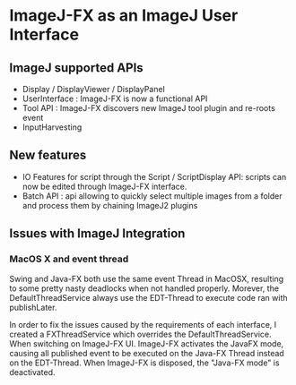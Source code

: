 
# ImageJ-FX as an ImageJ User Interface


## ImageJ supported APIs

 - Display / DisplayViewer / DisplayPanel
 - UserInterface : ImageJ-FX is now a functional API
 - Tool API : ImageJ-FX discovers new ImageJ tool plugin and re-roots event
 - InputHarvesting


## New features

 - IO Features for script through the Script / ScriptDisplay API: scripts can
now be edited through ImageJ-FX interface.
 - Batch API : api allowing to quickly select multiple images from a folder
and process them by chaining ImageJ2 plugins

## Issues with ImageJ Integration

### MacOS X and event thread

Swing and Java-FX both use the same event Thread in MacOSX, resulting to some pretty
nasty deadlocks when not handled properly. Morever, the DefaultThreadService
always use the EDT-Thread to execute code ran with publishLater.

In order to fix the issues caused by the requirements of each interface, I created
a FXThreadService which overrides the DefaultThreadService. When switching
on ImageJ-FX UI. ImageJ-FX activates the JavaFX mode, causing all published
event to be executed on the Java-FX Thread instead on the EDT-Thread.
When ImageJ-FX is disposed, the "Java-FX mode" is deactivated.


